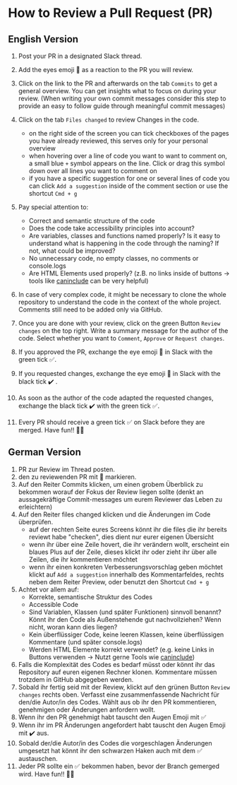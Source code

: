 # How to Review a Pull Request (PR)

## English Version

1. Post your PR in a designated Slack thread.
2. Add the eyes emoji 👀 as a reaction to the PR you will review.
3. Click on the link to the PR and afterwards on the tab `Commits` to get a general overview. You
   can get insights what to focus on during your review. (When writing your own commit messages
   consider this step to provide an easy to follow guide through meaningful commit messages)
4. Click on the tab `Files changed` to review Changes in the code.

   - on the right side of the screen you can tick checkboxes of the pages you have already
     reviewed, this serves only for your personal overview
   - when hovering over a line of code you want to want to comment on, a small blue `+` symbol
     appears on the line. Click or drag this symbol down over all lines you want to comment on
   - if you have a specific suggestion for one or several lines of code you can click
     `Add a suggestion` inside of the comment section or use the shortcut `Cmd + g`

5. Pay special attention to:

   - Correct and semantic structure of the code
   - Does the code take accessibility principles into account?
   - Are variables, classes and functions named properly? Is it easy to understand what is happening
     in the code through the naming? If not, what could be improved?
   - No unnecessary code, no empty classes, no comments or console.logs
   - Are HTML Elements used properly? (z.B. no links inside of buttons -> tools like
     [caninclude](https://caninclude.glitch.me/) can be very helpful)

6. In case of very complex code, it might be necessary to clone the whole repository to understand
   the code in the context of the whole project. Comments still need to be added only via GitHub.

7. Once you are done with your review, click on the green Button `Review changes` on the top right.
   Write a summary message for the author of the code. Select whether you want to `Comment`,
   `Approve` or `Request changes`.

8. If you approved the PR, exchange the eye emoji 👀 in Slack with the green tick ✅.

9. If you requested changes, exchange the eye emoji 👀 in Slack with the black tick ✔️ .

10. As soon as the author of the code adapted the requested changes, exchange the black tick ✔️ with
    the green tick ✅.

11. Every PR should receive a green tick ✅ on Slack before they are merged. Have fun!! 🙌🏽

## German Version

1. PR zur Review im Thread posten.
2. den zu reviewenden PR mit 👀 markieren.
3. Auf den Reiter Commits klicken, um einen grobem Überblick zu bekommen worauf der Fokus der Review
   liegen sollte (denkt an aussagekräftige Commit-messages um eurem Reviewer das Leben zu
   erleichtern)
4. Auf den Reiter files changed klicken und die Änderungen im Code überprüfen.
   - auf der rechten Seite eures Screens könnt ihr die files die ihr bereits reviewt habe "checken",
     dies dient nur eurer eigenen Übersicht
   - wenn ihr über eine Zeile hovert, die ihr verändern wollt, erscheint ein blaues Plus auf der
     Zeile, dieses klickt ihr oder zieht ihr über alle Zeilen, die ihr kommentieren möchtet
   - wenn ihr einen konkreten Verbesserungsvorschlag geben möchtet klickt auf `Add a suggestion`
     innerhalb des Kommentarfeldes, rechts neben dem Reiter Preview, oder benutzt den Shortcut
     `Cmd + g`
5. Achtet vor allem auf:
   - Korrekte, semantische Struktur des Codes
   - Accessible Code
   - Sind Variablen, Klassen (und später Funktionen) sinnvoll benannt? Könnt ihr den Code als
     Außenstehende gut nachvollziehen? Wenn nicht, woran kann dies liegen?
   - Kein überflüssiger Code, keine leeren Klassen, keine überflüssigen Kommentare (und später
     console.logs)
   - Werden HTML Elemente korrekt verwendet? (e.g. keine Links in Buttons verwenden -> Nutzt gerne
     Tools wie [caninclude](https://caninclude.glitch.me/))
6. Falls die Komplexität des Codes es bedarf müsst oder könnt ihr das Repository auf euren eigenen
   Rechner klonen. Kommentare müssen trotzdem in GitHub abgegeben werden.
7. Sobald ihr fertig seid mit der Review, klickt auf den grünen Button `Review changes` rechts oben.
   Verfasst eine zusammenfassende Nachricht für den/die Autor/in des Codes. Wählt aus ob ihr den PR
   kommentieren, genehmigen oder Änderungen anfordern wollt.
8. Wenn ihr den PR genehmigt habt tauscht den Augen Emoji mit ✅
9. Wenn ihr im PR Änderungen angefordert habt tauscht den Augen Emoji mit ✔️ aus.
10. Sobald der/die Autor/in des Codes die vorgeschlagen Änderungen umgesetzt hat könnt ihr den
    schwarzen Haken auch mit dem ✅ austauschen.
11. Jeder PR sollte ein ✅ bekommen haben, bevor der Branch gemerged wird. Have fun!! 🙌🏽
